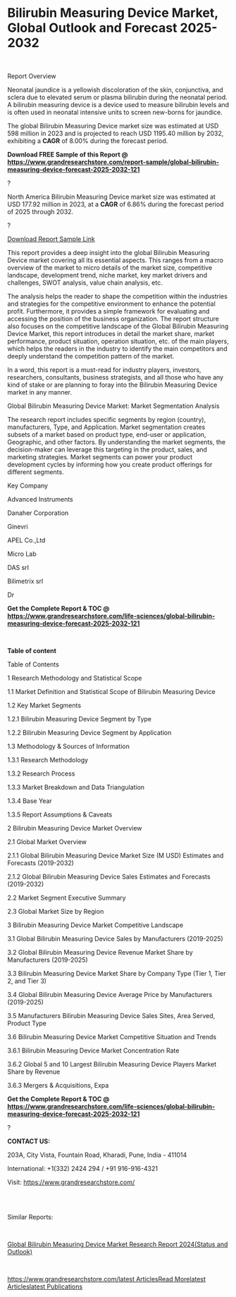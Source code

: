 <h1>Bilirubin Measuring Device Market, Global Outlook and Forecast 2025-2032</h1><br/><p>Report Overview</p>
 
 
 
 <p>Neonatal jaundice is a yellowish discoloration of the skin, conjunctiva, and sclera due to elevated serum or plasma bilirubin during the neonatal period. A bilirubin measuring device is a device used to measure bilirubin levels and is often used in neonatal intensive units to screen new-borns for jaundice.</p>
 
 
 
 <p>The global Bilirubin Measuring Device market size was estimated at USD 598 million in 2023 and is projected to reach USD 1195.40 million by 2032, exhibiting a <strong>CAGR</strong> of 8.00% during the forecast period.</p>
 
 
 
 <div><b>Download FREE Sample of this Report @ <a href="https://www.grandresearchstore.com/report-sample/global-bilirubin-measuring-device-forecast-2025-2032-121">https://www.grandresearchstore.com/report-sample/global-bilirubin-measuring-device-forecast-2025-2032-121</a></b></div>
 
 
 
 <p>? </p>
 
 
 
 <p>North America Bilirubin Measuring Device market size was estimated at USD 177.92 million in 2023, at a <strong>CAGR</strong> of 6.86% during the forecast period of 2025 through 2032.</p>
 
 
 
 <p>? </p>
 
 
 
 <p><a href="https://www.grandresearchstore.com/mr-admin/report-sample/global-bilirubin-measuring-device-forecast-2025-2032-121">Download Report Sample Link</a></p>
 
 
 
 <p>This report provides a deep insight into the global Bilirubin Measuring Device market covering all its essential aspects. This ranges from a macro overview of the market to micro details of the market size, competitive landscape, development trend, niche market, key market drivers and challenges, SWOT analysis, value chain analysis, etc.</p>
 
 
 
 <p>The analysis helps the reader to shape the competition within the industries and strategies for the competitive environment to enhance the potential profit. Furthermore, it provides a simple framework for evaluating and accessing the position of the business organization. The report structure also focuses on the competitive landscape of the Global Bilirubin Measuring Device Market, this report introduces in detail the market share, market performance, product situation, operation situation, etc. of the main players, which helps the readers in the industry to identify the main competitors and deeply understand the competition pattern of the market.</p>
 
 
 
 <p>In a word, this report is a must-read for industry players, investors, researchers, consultants, business strategists, and all those who have any kind of stake or are planning to foray into the Bilirubin Measuring Device market in any manner.</p>
 
 
 
 <p>Global Bilirubin Measuring Device Market: Market Segmentation Analysis</p>
 
 
 
 <p>The research report includes specific segments by region (country), manufacturers, Type, and Application. Market segmentation creates subsets of a market based on product type, end-user or application, Geographic, and other factors. By understanding the market segments, the decision-maker can leverage this targeting in the product, sales, and marketing strategies. Market segments can power your product development cycles by informing how you create product offerings for different segments.</p>
 
 
 
 <p>Key Company</p>
 
 
 
 <p>Advanced Instruments</p>
 
 
 
 <p>Danaher Corporation</p>
 
 
 
 <p>Ginevri</p>
 
 
 
 <p>APEL Co.,Ltd</p>
 
 
 
 <p>Micro Lab</p>
 
 
 
 <p>DAS srl</p>
 
 
 
 <p>Bilimetrix srl</p>
 
 
 
 <p>Dr</p>
 
 
 
 <div><b>Get the Complete Report & TOC @ <a href="https://www.grandresearchstore.com/life-sciences/global-bilirubin-measuring-device-forecast-2025-2032-121">https://www.grandresearchstore.com/life-sciences/global-bilirubin-measuring-device-forecast-2025-2032-121</a></b></div>
 
 
 
 <p><br />
 
 <b>Table of content</b></p>
 
 
 
 <p>Table of Contents<br />
 
 1 Research Methodology and Statistical Scope<br />
 
 1.1 Market Definition and Statistical Scope of Bilirubin Measuring Device<br />
 
 1.2 Key Market Segments<br />
 
 1.2.1 Bilirubin Measuring Device Segment by Type<br />
 
 1.2.2 Bilirubin Measuring Device Segment by Application<br />
 
 1.3 Methodology & Sources of Information<br />
 
 1.3.1 Research Methodology<br />
 
 1.3.2 Research Process<br />
 
 1.3.3 Market Breakdown and Data Triangulation<br />
 
 1.3.4 Base Year<br />
 
 1.3.5 Report Assumptions & Caveats<br />
 
 2 Bilirubin Measuring Device Market Overview<br />
 
 2.1 Global Market Overview<br />
 
 2.1.1 Global Bilirubin Measuring Device Market Size (M USD) Estimates and Forecasts (2019-2032)<br />
 
 2.1.2 Global Bilirubin Measuring Device Sales Estimates and Forecasts (2019-2032)<br />
 
 2.2 Market Segment Executive Summary<br />
 
 2.3 Global Market Size by Region<br />
 
 3 Bilirubin Measuring Device Market Competitive Landscape<br />
 
 3.1 Global Bilirubin Measuring Device Sales by Manufacturers (2019-2025)<br />
 
 3.2 Global Bilirubin Measuring Device Revenue Market Share by Manufacturers (2019-2025)<br />
 
 3.3 Bilirubin Measuring Device Market Share by Company Type (Tier 1, Tier 2, and Tier 3)<br />
 
 3.4 Global Bilirubin Measuring Device Average Price by Manufacturers (2019-2025)<br />
 
 3.5 Manufacturers Bilirubin Measuring Device Sales Sites, Area Served, Product Type<br />
 
 3.6 Bilirubin Measuring Device Market Competitive Situation and Trends<br />
 
 3.6.1 Bilirubin Measuring Device Market Concentration Rate<br />
 
 3.6.2 Global 5 and 10 Largest Bilirubin Measuring Device Players Market Share by Revenue<br />
 
 3.6.3 Mergers & Acquisitions, Expa</p>
 
 
 
 <div><b>Get the Complete Report & TOC @ <a href="https://www.grandresearchstore.com/life-sciences/global-bilirubin-measuring-device-forecast-2025-2032-121">https://www.grandresearchstore.com/life-sciences/global-bilirubin-measuring-device-forecast-2025-2032-121</a></b></div>
 
 
 
 <p>? </p>
 
 
 
 <p><b>CONTACT US:</b><br />
 
 203A, City Vista, Fountain Road, Kharadi, Pune, India - 411014<br />
 
 International: +1(332) 2424 294 / +91 916-916-4321<br />
 
 Visit: <a href="https://www.grandresearchstore.com/">https://www.grandresearchstore.com/</a><br />
 
 <br />
 
 <br />
 
 Similar Reports:<br />
 
 <br />
 
 <a href="https://www.grandresearchstore.com/life-sciences/global-bilirubin-measuring-device-2024-669">Global Bilirubin Measuring Device Market Research Report 2024(Status and Outlook)</a><br />
 
 <br />
 
 <a href="https://gyeongbokgung.com">https://www.grandresearchstore.com/</a><a href="https://hallyeomaritime.com">latest Articles</a><a href="https://jingwansa.com">Read More</a><a href="https://nguoiviet.jp/">latest Articles</a><a href="https://www.intelmarketresearch.com/">latest Publications</a></p>